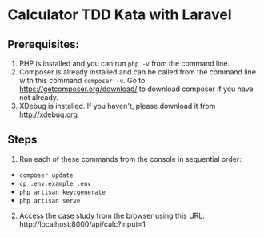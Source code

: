 # Calculator TDD Kata with Laravel

## Prerequisites:

1. PHP is installed and you can run `php -v` from the command line.
2. Composer is already installed and can be called from the command line with this command `composer -v`. Go to https://getcomposer.org/download/ to download composer if you have not already.
3. XDebug is installed. If you haven't, please download it from http://xdebug.org

## Steps

1. Run each of these commands from the console in sequential order:

- `composer update` 
- `cp .env.example .env` 
- `php artisan key:generate`
- `php artisan serve`

2. Access the case study from the browser using this URL: http://localhost:8000/api/calc?input=1